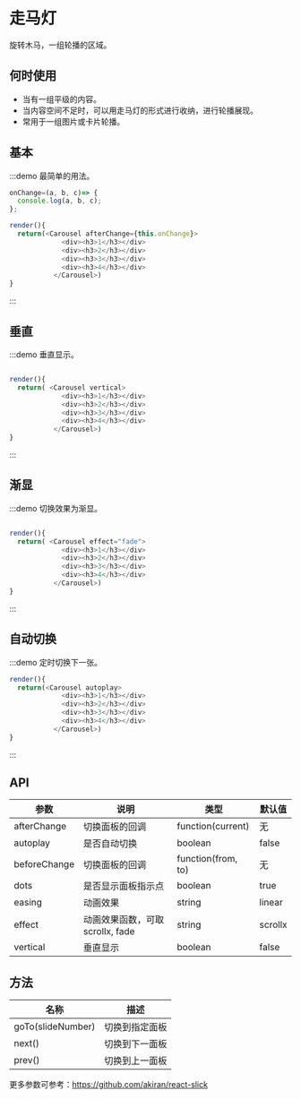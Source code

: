 # 走马灯

旋转木马，一组轮播的区域。

## 何时使用

- 当有一组平级的内容。
- 当内容空间不足时，可以用走马灯的形式进行收纳，进行轮播展现。
- 常用于一组图片或卡片轮播。

## 基本

:::demo 最简单的用法。

```js
onChange=(a, b, c)=> {
  console.log(a, b, c);
};

render(){
  return(<Carousel afterChange={this.onChange}>
             <div><h3>1</h3></div>
             <div><h3>2</h3></div>
             <div><h3>3</h3></div>
             <div><h3>4</h3></div>
           </Carousel>)
}
```
:::

## 垂直

:::demo 垂直显示。

```js

render(){
  return( <Carousel vertical>
             <div><h3>1</h3></div>
             <div><h3>2</h3></div>
             <div><h3>3</h3></div>
             <div><h3>4</h3></div>
           </Carousel>)
}
```
:::

## 渐显

:::demo 切换效果为渐显。

```js

render(){
  return( <Carousel effect="fade">
             <div><h3>1</h3></div>
             <div><h3>2</h3></div>
             <div><h3>3</h3></div>
             <div><h3>4</h3></div>
           </Carousel>)
}
```

:::

## 自动切换

:::demo 定时切换下一张。

```js
render(){
  return(<Carousel autoplay>
             <div><h3>1</h3></div>
             <div><h3>2</h3></div>
             <div><h3>3</h3></div>
             <div><h3>4</h3></div>
           </Carousel>)
}
```
:::

## API

| 参数 | 说明 | 类型 | 默认值 |
| --- | --- | --- | --- |
| afterChange | 切换面板的回调 | function(current) | 无 |
| autoplay | 是否自动切换 | boolean | false |
| beforeChange | 切换面板的回调 | function(from, to) | 无 |
| dots | 是否显示面板指示点 | boolean | true |
| easing | 动画效果 | string | linear |
| effect | 动画效果函数，可取 scrollx, fade | string | scrollx |
| vertical | 垂直显示 | boolean | false |

## 方法

| 名称 | 描述 |
| --- | --- |
| goTo(slideNumber) | 切换到指定面板 |
| next() | 切换到下一面板 |
| prev() | 切换到上一面板 |

更多参数可参考：<https://github.com/akiran/react-slick>

